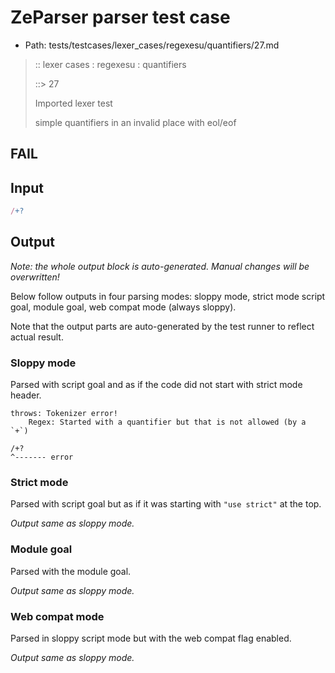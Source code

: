 # ZeParser parser test case

- Path: tests/testcases/lexer_cases/regexesu/quantifiers/27.md

> :: lexer cases : regexesu : quantifiers
>
> ::> 27
>
> Imported lexer test
>
> simple quantifiers in an invalid place with eol/eof

## FAIL

## Input

`````js
/+?
`````

## Output

_Note: the whole output block is auto-generated. Manual changes will be overwritten!_

Below follow outputs in four parsing modes: sloppy mode, strict mode script goal, module goal, web compat mode (always sloppy).

Note that the output parts are auto-generated by the test runner to reflect actual result.

### Sloppy mode

Parsed with script goal and as if the code did not start with strict mode header.

`````
throws: Tokenizer error!
    Regex: Started with a quantifier but that is not allowed (by a `+`)

/+?
^------- error
`````

### Strict mode

Parsed with script goal but as if it was starting with `"use strict"` at the top.

_Output same as sloppy mode._

### Module goal

Parsed with the module goal.

_Output same as sloppy mode._

### Web compat mode

Parsed in sloppy script mode but with the web compat flag enabled.

_Output same as sloppy mode._
